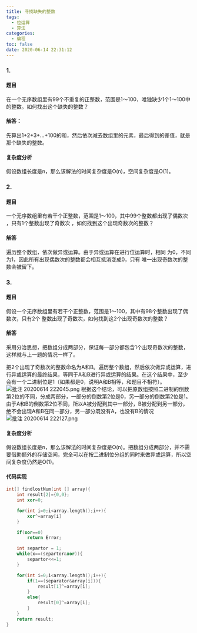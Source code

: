 ```yaml
---
title: 寻找缺失的整数
tags:
  - 位运算
  - 算法
categories:
  - 编程
toc: false
date: 2020-06-14 22:31:12
---
```


### 1.
#### 题目
在一个无序数组里有99个不重复的正整数，范围是1～100，唯独缺少1个1～100中的整数。如何找出这个缺失的整数？
#### 解答：
先算出1+2+3+…+100的和，然后依次减去数组里的元素，最后得到的差值，就是那个缺失的整数。
#### 复杂度分析
假设数组长度是n，那么该解法的时间复杂度是O(n)，空间复杂度是O(1)。
### 2.
#### 题目
一个无序数组里有若干个正整数，范围是1～100，其中99个整数都出现了偶数次 ，只有1个整数出现了奇数次 ，如何找到这个出现奇数次的整数？

#### 解答
遍历整个数组，依次做异或运算。由于异或运算在进行位运算时，相同
为0，不同为1，因此所有出现偶数次的整数都会相互抵消变成0，只有
唯一出现奇数次的整数会被留下。
### 3.
#### 题目
假设一个无序数组里有若干个正整数，范围是1～100，其中有98个整数出现了偶数次，只有2个 整数出现了奇数次，如何找到这2个出现奇数次的整数？
#### 解答
采用分治思想，把数组分成两部分，保证每一部分都包含1个出现奇数次的整数，这样就与上一题的情况一样了。

把2个出现了奇数次的整数命名为A和B。遍历整个数组，然后依次做异或运算，进行异或运算的最终结果，等同于A和B进行异或运算的结果。在这个结果中，至少会有一个二进制位是1（如果都是0，说明A和B相等，和题目不相符）。
![批注 20200614 222045.png](/images/2020/06/14/0cbf8983-4952-4bf4-b5d9-70f95073d3eb.png)
根据这个结论，可以把原数组按照二进制的倒数第2位的不同，分成两部分，一部分的倒数第2位是0，另一部分的倒数第2位是1。由于A和B的倒数第2位不同，所以A被分配到其中一部分，B被分配到另一部分，绝不会出现A和B在同一部分，另一部分既没有A，也没有B的情况
![批注 20200614 222127.png](/images/2020/06/14/6606b58a-8742-49c8-bf3f-739ef046fa3e.png)
#### 复杂度分析
假设数组长度是n，那么该解法的时间复杂度是O(n)。把数组分成两部分，并不需要借助额外的存储空间，完全可以在按二进制位分组的同时来做异或运算，所以空间复杂度仍然是O(1)。
#### 代码实现
```c++
int[] findlostNum(int [] array){
	int result[2]={0,0};
	int xor=0;

	for(int i=0;i<array.length();i++){
		xor^=array[i]
	}

	if(xor==0)
		return Error;

	int separtor = 1;
	while(x==(separtor&xor)){
		separtor<<=1;
	}

	for(int i=0;i<array.length();i++){
		if(1==(separator&array[i])){
			result[1]^=array[i];
		}
		else{
			result[0]^=array[i];
		}
	}
	return result;
}
```